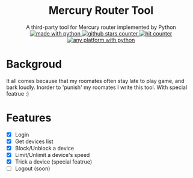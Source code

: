 <h1 align="center">Mercury Router Tool</h1>
<p align="center">A third-party tool for Mercury router implemented by Python
  <br>
  <a href="https://www.python.org/">
        <img alt="made with python" src="https://img.shields.io/badge/Made%20with-Python-1f425f.svg" />
  </a>
  
  <a href="https://github.com/kotlyne/MercuryRouterTool/stargazers/">
        <img alt="github stars counter" src="https://badgen.net/github/stars/kotlyne/MercuryRouterTool" />
  </a>
  
  <a href="http://hits.dwyl.com/kotlyne/MercuryRouterTool/">
        <img alt="hit counter" src="https://hits.dwyl.com/kotlyne/MercuryRouterTool.svg?style=flat" />
  </a>
  
  <a href="https://www.python.org/">
        <img alt="any platform with python" src="https://img.shields.io/badge/Any-Platform%20with%20Python-brightgreen" />
  </a>

</p>


# Backgroud
It all comes because that my roomates often stay late to play game, and bark loudly.
Inorder to 'punish' my roomates I write this tool.
With special featrue :)

# Features
- [x] Login
- [x] Get devices list
- [x] Block/Unblock a device
- [x] Limit/Unlimit a device's speed
- [x] Trick a device (special featrue)
- [ ] Logout (soon)
